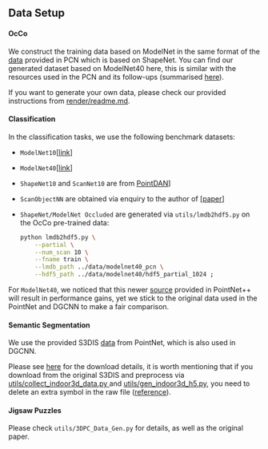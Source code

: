 ## Data Setup

#### OcCo

We construct the training data based on ModelNet in the same format of the [data](https://drive.google.com/drive/folders/1M_lJN14Ac1RtPtEQxNlCV9e8pom3U6Pa) provided in PCN which is based on ShapeNet. You can find our generated dataset based on ModelNet40 here, this is similar with the resources used in the PCN and its follow-ups (summarised [here](https://github.com/hansen7/OcCo/issues/2)).

If you want to generate your own data, please check our provided instructions from <a href="../../render/readme.md">render/readme.md</a>.



#### Classification

In the classification tasks, we use the following benchmark datasets:

- `ModelNet10`[[link](http://vision.princeton.edu/projects/2014/3DShapeNets/ModelNet10.zip)]

- `ModelNet40`[[link](https://shapenet.cs.stanford.edu/media/modelnet40_ply_hdf5_2048.zip)]

- `ShapeNet10` and `ScanNet10` are from [PointDAN](https://github.com/canqin001/PointDAN)] 

- `ScanObjectNN` are obtained via enquiry to the author of [[paper](https://arxiv.org/abs/1908.04616)]

- `ShapeNet/ModelNet Occluded`  are generated via `utils/lmdb2hdf5.py` on the OcCo pre-trained data:

	```bash
	python lmdb2hdf5.py \
		--partial \
		--num_scan 10 \
		--fname train \
		--lmdb_path ../data/modelnet40_pcn \
		--hdf5_path ../data/modelnet40/hdf5_partial_1024 ;
	```

For `ModelNet40`, we noticed that this newer [source](https://shapenet.cs.stanford.edu/media/modelnet40_normal_resampled.zip) provided in PointNet++ will result in performance gains, yet we stick to the original data used in the PointNet and DGCNN to make a fair comparison.



#### Semantic Segmentation

We use the provided S3DIS [data](https://github.com/charlesq34/pointnet/blob/master/sem_seg/download_data.sh) from PointNet, which is also used in DGCNN.

Please see [here](https://github.com/charlesq34/pointnet/blob/master/sem_seg/download_data.sh) for the download details, it is worth mentioning that if you download from the original S3DIS and preprocess via <a href="../utils/collect_indoor3d_data.py">utils/collect_indoor3d_data.py </a>and <a href="../utils/gen_indoor3d_h5.py">utils/gen_indoor3d_h5.py</a>, you need to delete an extra symbol in the raw file ([reference](https://github.com/charlesq34/pointnet/issues/45)).



#### Jigsaw Puzzles

Please check `utils/3DPC_Data_Gen.py` for details, as well as the original paper.
